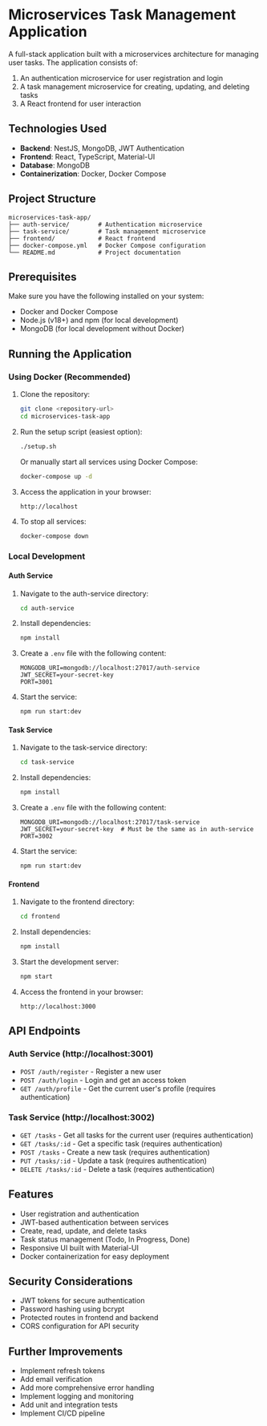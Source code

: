 # Microservices Task Management Application

A full-stack application built with a microservices architecture for managing user tasks. The application consists of:

1. An authentication microservice for user registration and login
2. A task management microservice for creating, updating, and deleting tasks
3. A React frontend for user interaction

## Technologies Used

- **Backend**: NestJS, MongoDB, JWT Authentication
- **Frontend**: React, TypeScript, Material-UI
- **Database**: MongoDB
- **Containerization**: Docker, Docker Compose

## Project Structure

```
microservices-task-app/
├── auth-service/        # Authentication microservice
├── task-service/        # Task management microservice
├── frontend/            # React frontend
├── docker-compose.yml   # Docker Compose configuration
└── README.md            # Project documentation
```

## Prerequisites

Make sure you have the following installed on your system:

- Docker and Docker Compose
- Node.js (v18+) and npm (for local development)
- MongoDB (for local development without Docker)

## Running the Application

### Using Docker (Recommended)

1. Clone the repository:
   ```bash
   git clone <repository-url>
   cd microservices-task-app
   ```

2. Run the setup script (easiest option):
   ```bash
   ./setup.sh
   ```

   Or manually start all services using Docker Compose:
   ```bash
   docker-compose up -d
   ```

3. Access the application in your browser:
   ```
   http://localhost
   ```

4. To stop all services:
   ```bash
   docker-compose down
   ```

### Local Development

#### Auth Service

1. Navigate to the auth-service directory:
   ```bash
   cd auth-service
   ```

2. Install dependencies:
   ```bash
   npm install
   ```

3. Create a `.env` file with the following content:
   ```
   MONGODB_URI=mongodb://localhost:27017/auth-service
   JWT_SECRET=your-secret-key
   PORT=3001
   ```

4. Start the service:
   ```bash
   npm run start:dev
   ```

#### Task Service

1. Navigate to the task-service directory:
   ```bash
   cd task-service
   ```

2. Install dependencies:
   ```bash
   npm install
   ```

3. Create a `.env` file with the following content:
   ```
   MONGODB_URI=mongodb://localhost:27017/task-service
   JWT_SECRET=your-secret-key  # Must be the same as in auth-service
   PORT=3002
   ```

4. Start the service:
   ```bash
   npm run start:dev
   ```

#### Frontend

1. Navigate to the frontend directory:
   ```bash
   cd frontend
   ```

2. Install dependencies:
   ```bash
   npm install
   ```

3. Start the development server:
   ```bash
   npm start
   ```

4. Access the frontend in your browser:
   ```
   http://localhost:3000
   ```

## API Endpoints

### Auth Service (http://localhost:3001)

- `POST /auth/register` - Register a new user
- `POST /auth/login` - Login and get an access token
- `GET /auth/profile` - Get the current user's profile (requires authentication)

### Task Service (http://localhost:3002)

- `GET /tasks` - Get all tasks for the current user (requires authentication)
- `GET /tasks/:id` - Get a specific task (requires authentication)
- `POST /tasks` - Create a new task (requires authentication)
- `PUT /tasks/:id` - Update a task (requires authentication)
- `DELETE /tasks/:id` - Delete a task (requires authentication)

## Features

- User registration and authentication
- JWT-based authentication between services
- Create, read, update, and delete tasks
- Task status management (Todo, In Progress, Done)
- Responsive UI built with Material-UI
- Docker containerization for easy deployment

## Security Considerations

- JWT tokens for secure authentication
- Password hashing using bcrypt
- Protected routes in frontend and backend
- CORS configuration for API security

## Further Improvements

- Implement refresh tokens
- Add email verification
- Add more comprehensive error handling
- Implement logging and monitoring
- Add unit and integration tests
- Implement CI/CD pipeline
